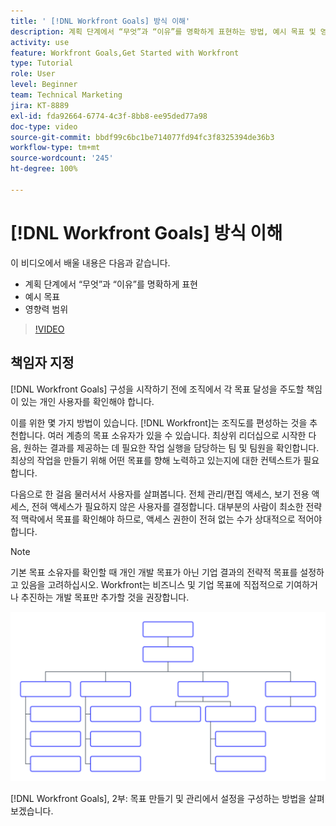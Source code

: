 ```yaml
---
title: ' [!DNL Workfront Goals] 방식 이해'
description: 계획 단계에서 “무엇”과 “이유”를 명확하게 표현하는 방법, 예시 목표 및 영향력 범위에 대해 알아봅니다.
activity: use
feature: Workfront Goals,Get Started with Workfront
type: Tutorial
role: User
level: Beginner
team: Technical Marketing
jira: KT-8889
exl-id: fda92664-6774-4c3f-8bb8-ee95ded77a98
doc-type: video
source-git-commit: bbdf99c6bc1be714077fd94fc3f8325394de36b3
workflow-type: tm+mt
source-wordcount: '245'
ht-degree: 100%

---
```


# [!DNL Workfront Goals] 방식 이해

이 비디오에서 배울 내용은 다음과 같습니다.

* 계획 단계에서 “무엇”과 “이유”를 명확하게 표현
* 예시 목표
* 영향력 범위

>[!VIDEO](https://video.tv.adobe.com/v/335183/?quality=12&learn=on&enablevpops=1)

## 책임자 지정

[!DNL Workfront Goals] 구성을 시작하기 전에 조직에서 각 목표 달성을 주도할 책임이 있는 개인 사용자를 확인해야 합니다.

이를 위한 몇 가지 방법이 있습니다. [!DNL Workfront]는 조직도를 편성하는 것을 추천합니다. 여러 계층의 목표 소유자가 있을 수 있습니다. 최상위 리더십으로 시작한 다음, 원하는 결과를 제공하는 데 필요한 작업 실행을 담당하는 팀 및 팀원을 확인합니다. 최상의 작업을 만들기 위해 어떤 목표를 향해 노력하고 있는지에 대한 컨텍스트가 필요합니다.

다음으로 한 걸음 물러서서 사용자를 살펴봅니다. 전체 관리/편집 액세스, 보기 전용 액세스, 전혀 액세스가 필요하지 않은 사용자를 결정합니다. 대부분의 사람이 최소한 전략적 맥락에서 목표를 확인해야 하므로, 액세스 권한이 전혀 없는 수가 상대적으로 적어야 합니다.

>[!NOTE]
>
>기본 목표 소유자를 확인할 때 개인 개발 목표가 아닌 기업 결과의 전략적 목표를 설정하고 있음을 고려하십시오. Workfront는 비즈니스 및 기업 목표에 직접적으로 기여하거나 추진하는 개발 목표만 추가할 것을 권장합니다.

![빈 조직도](assets/01-workfront-goals-blank-org-chart.png)

[!DNL Workfront Goals], 2부: 목표 만들기 및 관리에서 설정을 구성하는 방법을 살펴보겠습니다.

<!--
URL for part 2 reference above
-->
